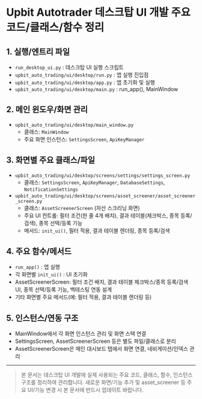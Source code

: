 # Upbit Autotrader 데스크탑 UI 개발 주요 코드/클래스/함수 정리

## 1. 실행/엔트리 파일
- `run_desktop_ui.py` : 데스크탑 UI 실행 스크립트
- `upbit_auto_trading/ui/desktop/run.py` : 앱 실행 진입점
- `upbit_auto_trading/ui/desktop/app.py` : 앱 초기화 및 실행
- `upbit_auto_trading/ui/desktop/main.py` : run_app(), MainWindow

## 2. 메인 윈도우/화면 관리
- `upbit_auto_trading/ui/desktop/main_window.py`
  - 클래스: `MainWindow`
  - 주요 화면 인스턴스: `SettingsScreen`, `ApiKeyManager`

## 3. 화면별 주요 클래스/파일
- `upbit_auto_trading/ui/desktop/screens/settings/settings_screen.py`
  - 클래스: `SettingsScreen`, `ApiKeyManager`, `DatabaseSettings`, `NotificationSettings`
- `upbit_auto_trading/ui/desktop/screens/asset_screener/asset_screener_screen.py`
  - 클래스: `AssetScreenerScreen` (자산 스크리닝 화면)
  - 주요 UI 컨트롤: 필터 조건(한 줄 4개 배치), 결과 테이블(체크박스, 종목 등록/검색), 종목 선택/등록 기능
  - 메서드: `init_ui()`, 필터 적용, 결과 테이블 렌더링, 종목 등록/검색

## 4. 주요 함수/메서드
- `run_app()` : 앱 실행
- 각 화면별 `init_ui()` : UI 초기화
- AssetScreenerScreen: 필터 조건 배치, 결과 테이블 체크박스/종목 등록/검색 UI, 종목 선택/등록 기능, 백테스팅 연동 설계
- 기타 화면별 주요 메서드(예: 필터 적용, 결과 테이블 렌더링 등)

## 5. 인스턴스/연동 구조
- MainWindow에서 각 화면 인스턴스 관리 및 화면 스택 연결
- SettingsScreen, AssetScreenerScreen 등은 별도 파일/클래스로 분리
- AssetScreenerScreen은 메인 대시보드 탭에서 화면 연결, 네비게이션/인덱스 관리

---

> 본 문서는 데스크탑 UI 개발에 실제 사용되는 주요 코드, 클래스, 함수, 인스턴스 구조를 정리하여 관리합니다. 새로운 화면/기능 추가 및 asset_screener 등 주요 UI/기능 변경 시 본 문서에 반드시 업데이트 바랍니다.

